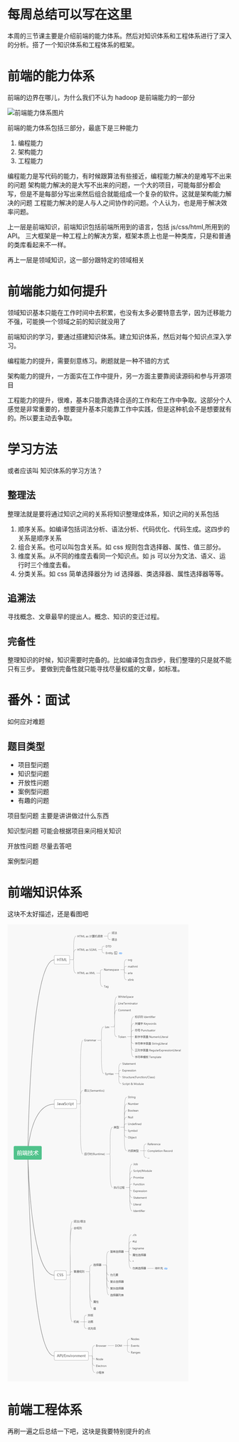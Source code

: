 # 每周总结可以写在这里

本周的三节课主要是介绍前端的能力体系。然后对知识体系和工程体系进行了深入的分析。搭了一个知识体系和工程体系的框架。

# 前端的能力体系

前端的边界在哪儿，为什么我们不认为 hadoop 是前端能力的一部分

![前端能力体系图片](http://119.29.200.86:3000/public/fe-ability.png)

前端的能力体系包括三部分，最底下是三种能力

1. 编程能力
2. 架构能力
3. 工程能力

编程能力是写代码的能力，有时候跟算法有些接近，编程能力解决的是难写不出来的问题
架构能力解决的是大写不出来的问题，一个大的项目，可能每部分都会写，但是不是每部分写出来然后组合就能组成一个复杂的软件。这就是架构能力解决的问题
工程能力解决的是人与人之间协作的问题。个人认为，也是用于解决效率问题。

上一层是前端知识，前端知识包括前端所用到的语言，包括 js/css/html,所用到的 API。
三大框架是一种工程上的解决方案，框架本质上也是一种类库，只是和普通的类库看起来不一样。

再上一层是领域知识，这一部分跟特定的领域相关

# 前端能力如何提升

领域知识基本只能在工作时间中去积累，也没有太多必要特意去学，因为迁移能力不强，可能换一个领域之前的知识就没用了

前端知识的学习，要通过搭建知识体系。建立知识体系，然后对每个知识点深入学习。

编程能力的提升，需要刻意练习。刷题就是一种不错的方式

架构能力的提升，一方面实在工作中提升，另一方面主要靠阅读源码和参与开源项目

工程能力的提升，很难，基本只能靠选择合适的工作和在工作中争取。这部分个人感觉是非常重要的，想要提升基本只能靠工作中实践，但是这种机会不是想要就有的。所以要主动去争取。

# 学习方法

或者应该叫
知识体系的学习方法？

## 整理法

整理法就是要将通过知识之间的关系将知识整理成体系，知识之间的关系包括

1. 顺序关系。如编译包括词法分析、语法分析、代码优化、代码生成。这四步的关系是顺序关系
2. 组合关系。也可以叫包含关系。如 css 规则包含选择器、属性、值三部分。
3. 维度关系。从不同的维度去看同一个知识点。如 js 可以分为文法、语义、运行时三个维度去看。
4. 分类关系。如 css 简单选择器分为 id 选择器、类选择器、属性选择器等等。

## 追溯法

寻找概念、文章最早的提出人。概念、知识的变迁过程。

## 完备性

整理知识的时候，知识需要时完备的。比如编译包含四步，我们整理的只是就不能只有三步。
要做到完备性就只能寻找尽量权威的文章，如标准。

# 番外：面试

如何应对难题

## 题目类型

* 项目型问题
* 知识型问题
* 开放性问题
* 案例型问题
* 有趣的问题

项目型问题
主要是讲讲做过什么东西

知识型问题
可能会根据项目来问相关知识

开放性问题
尽量去答吧

案例型问题

# 前端知识体系

这块不太好描述，还是看图吧

![前端知识体系图](./前端技术.png)

# 前端工程体系

再刷一遍之后总结一下吧，这块是我要特别提升的点